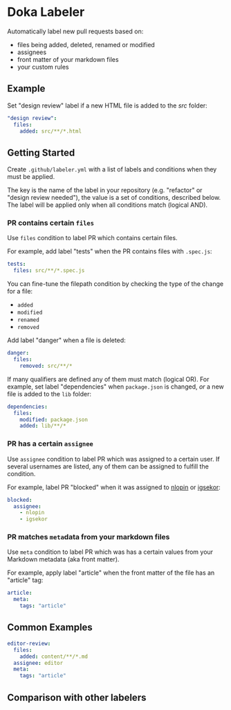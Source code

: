 # Doka Labeler

Automatically label new pull requests based on:
* files being added, deleted, renamed or modified
* assignees
* front matter of your markdown files
* your custom rules

## Example

Set "design review" label if a new HTML file is added to the _src_ folder:

```yml
"design review":
  files:
    added: src/**/*.html
```

## Getting Started

Create `.github/labeler.yml` with a list of labels and conditions when they must be applied.

The key is the name of the label in your repository (e.g. "refactor" or "design review needed"), the value is a set
of conditions, described below. The label will be applied only when all conditions match (logical AND).

### PR contains certain `files`

Use `files` condition to label PR which contains certain files.

For example, add label "tests" when the PR contains
files with `.spec.js`:

```yml
tests:
  files: src/**/*.spec.js
```

You can fine-tune the filepath condition by checking the type of the change for a file:
* `added`
* `modified`
* `renamed`
* `removed`

Add label "danger" when a file is deleted:

```yml
danger:
  files:
    removed: src/**/*
```

If many qualifiers are defined any of them must match (logical OR). For example, set label "dependencies" when
`package.json` is changed, _or_ a new file is added to the `lib` folder:

```yml
dependencies:
  files:
    modified: package.json
    added: lib/**/*
```

### PR has a certain `assignee`

Use `assignee` condition to label PR which was assigned to a certain user.
If several usernames are listed, any of them can be assigned to fulfill the condition.

For example, label PR "blocked" when it was assigned to [nlopin](https://github.com/nlopin) or [igsekor](https://github.com/igsekor):

```yml
blocked:
  assignee:
    - nlopin
    - igsekor
```

### PR matches `meta`data from your markdown files

Use `meta` condition to label PR which was has a certain values from your Markdown metadata (aka front matter).

For example, apply label "article" when the front matter of the file has an "article" tag:

```yml
article:
  meta:
    tags: "article"
```

## Common Examples

```yml
editor-review:
  files:
    added: content/**/*.md
  assignee: editor
  meta:
    tags: "article"
```

## Comparison with other labelers

